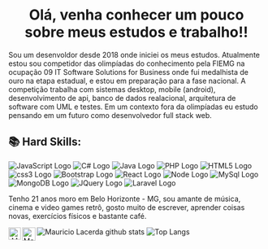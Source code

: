 
# <center> Olá, venha conhecer um pouco sobre meus estudos e trabalho!! </center>
Sou um desenvoldor desde 2018 onde iniciei os meus estudos. Atualmente estou sou competidor das olimpíadas do conhecimento pela FIEMG na ocupação 09 IT Software Solutions for Business 
onde fui medalhista de ouro na etapa estadual, e estou em preparação para a fase nacional. A competição trabalha com sistemas desktop, mobile (android), desenvolvimento de api,
banco de dados realacional, arquitetura de software com UML e testes. Em um contexto fora da olimpíadas eu estudo pensando em um futuro como desenvolvedor full stack web. 


## 📚 Hard Skills:

   <img src="https://img.shields.io/badge/javascript%20-%23323330.svg?&style=for-the-badge&logo=javascript&logoColor=%23F7DF1E" alt="JavaScript Logo"> <img src="https://img.shields.io/badge/c%20sharp-%23239120.svg?&style=flat-square&logo=c%20sharp&logoColor=white" alt="C# Logo"> <img src="https://img.shields.io/badge/java-%23ED8B00.svg?&style=for-the-badge&logo=java&logoColor=white" alt="Java Logo"> <img src="https://img.shields.io/badge/php-%23777BB4.svg?&style=for-the-badge&logo=php&logoColor=white" alt="PHP Logo"> <img src="https://img.shields.io/badge/html5%20-%23E34F26.svg?&style=for-the-badge&logo=html5&logoColor=white" alt="HTML5 Logo"> <img src="https://img.shields.io/badge/css3%20-%231572B6.svg?&style=for-the-badge&logo=css3&logoColor=white" alt="css3 Logo"> <img src="https://img.shields.io/badge/bootstrap%20-%23563D7C.svg?&style=for-the-badge&logo=bootstrap&logoColor=white" alt="Bootstrap Logo"> <img src="https://img.shields.io/badge/react%20-%2320232a.svg?&style=for-the-badge&logo=react&logoColor=%2361DAFB" alt="React Logo"> <img src="https://img.shields.io/badge/node.js%20-%2343853D.svg?&style=for-the-badge&logo=node.js&logoColor=white" alt="Node Logo"> <img src="https://img.shields.io/badge/mysql-%2300f.svg?&style=for-the-badge&logo=mysql&logoColor=white" alt="MySql Logo"> <img src="https://img.shields.io/badge/MongoDB-%234ea94b.svg?&style=for-the-badge&logo=mongodb&logoColor=white" alt="MongoDB Logo"> <img src="https://img.shields.io/badge/jquery%20-%230769AD.svg?&style=for-the-badge&logo=jquery&logoColor=white" alt="JQuery Logo"> <img src="https://img.shields.io/badge/laravel%20-%23FF2D20.svg?&style=for-the-badge&logo=laravel&logoColor=white" alt="Laravel Logo">  

Tenho 21 anos moro em Belo Horizonte - MG, sou amante de música, cinema e video games retrô, gosto muito de escrever, aprender coisas novas, exercícios físicos e bastante café.


<center>
  <a href="https://www.linkedin.com/in/mauricioml04/">
  <img align="left" alt="Maurício Lacerda - Linkedin" width="24px" src="https://github.com/TheDudeThatCode/TheDudeThatCode/blob/master/Assets/Linkedin.svg" />
</a><a href="mailto:mauricio.lacerdam@gmail.com">
  <img align="left" alt="Maurício Lacerda - Gmail" width="26px" src="https://github.com/TheDudeThatCode/TheDudeThatCode/blob/master/Assets/Gmail.svg" />
</a>
   </center>

![Mauricio Lacerda github stats](https://github-readme-stats.vercel.app/api?username=mauricioFe&show_icons=true&theme=radical)
![Top Langs](https://github-readme-stats.vercel.app/api/top-langs/?username=mauriciofe&theme=radical)


